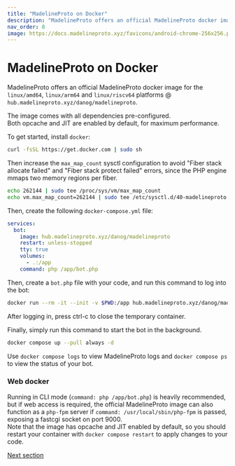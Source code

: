 ```yaml
---
title: "MadelineProto on Docker"
description: "MadelineProto offers an official MadelineProto docker image for the linux/amd64, linux/arm64 and linux/riscv64 platforms @ hub.madelineproto.xyz/danog/madelineproto.  "
nav_order: 8
image: https://docs.madelineproto.xyz/favicons/android-chrome-256x256.png
---
```

# MadelineProto on Docker

MadelineProto offers an official MadelineProto docker image for the `linux/amd64`, `linux/arm64` and `linux/riscv64` platforms @ `hub.madelineproto.xyz/danog/madelineproto`.  

The image comes with all dependencies pre-configured.  
Both opcache and JIT are enabled by default, for maximum performance.  

To get started, install `docker`:

```bash
curl -fsSL https://get.docker.com | sudo sh
```

Then increase the `max_map_count` sysctl configuration to avoid "Fiber stack allocate failed" and "Fiber stack protect failed" errors, since the PHP engine mmaps two memory regions per fiber.  

```bash
echo 262144 | sudo tee /proc/sys/vm/max_map_count
echo vm.max_map_count=262144 | sudo tee /etc/sysctl.d/40-madelineproto.conf
```

Then, create the following `docker-compose.yml` file:

```yml
services:
  bot:
    image: hub.madelineproto.xyz/danog/madelineproto
    restart: unless-stopped
    tty: true
    volumes:
      - .:/app
    command: php /app/bot.php
```

Then, create a `bot.php` file with your code, and run this command to log into the bot:

```bash
docker run --rm -it --init -v $PWD:/app hub.madelineproto.xyz/danog/madelineproto php /app/bot.php
```

After logging in, press ctrl-c to close the temporary container.

Finally, simply run this command to start the bot in the background.

```bash
docker compose up --pull always -d
```

Use `docker compose logs` to view MadelineProto logs and `docker compose ps` to view the status of your bot.  

### Web docker

Running in CLI mode (`command: php /app/bot.php`) is heavily recommended, but if web access is required, the official MadelineProto image can also function as a `php-fpm` server if `command: /usr/local/sbin/php-fpm` is passed, exposing a fastcgi socket on port 9000.  
Note that the image has opcache and JIT enabled by default, so you should restart your container with `docker compose restart` to apply changes to your code.

<a href="https://docs.madelineproto.xyz/docs/INSTALLATION.html">Next section</a>
